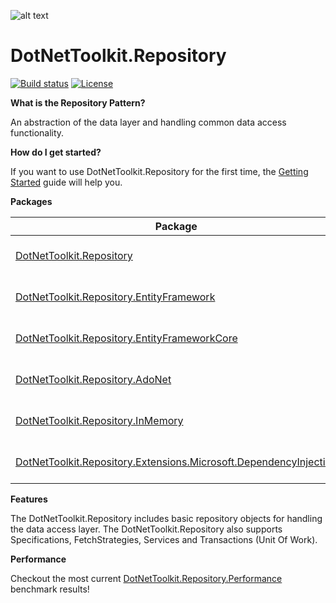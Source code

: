 ![alt text](https://raw.githubusercontent.com/johelvisguzman/DotNetToolkit.Repository/master/Toolkit.png)

# DotNetToolkit.Repository

[![Build status](https://ci.appveyor.com/api/projects/status/v02h9efjwev30sof?svg=true)](https://ci.appveyor.com/project/johelvisguzman/dotnettoolkit-repository)
[![License](https://img.shields.io/badge/license-MIT-blue.svg)](LICENSE)

**What is the Repository Pattern?**

An abstraction of the data layer and handling common data access functionality.

**How do I get started?**

If you want to use DotNetToolkit.Repository for the first time, the [Getting Started](https://github.com/johelvisguzman/DotNetToolkit.Repository/wiki/Getting-Started) guide will help you.

**Packages**

| Package | NuGet Stable  | Downloads | MyGet |
| ------- | ------------- | --------- | ----- |
[DotNetToolkit.Repository](https://www.nuget.org/packages/DotNetToolkit.Repository/) | [![DotNetToolkit.Repository](https://img.shields.io/nuget/v/DotNetToolkit.Repository.svg)](https://www.nuget.org/packages/DotNetToolkit.Repository/) | [![DotNetToolkit.Repository](https://img.shields.io/nuget/dt/DotNetToolkit.Repository.svg)](https://www.nuget.org/packages/DotNetToolkit.Repository/) | [![MyGet (dev)](https://img.shields.io/myget/dotnettoolkitrepositorydev/v/DotNetToolkit.Repository.svg)](https://www.myget.org/feed/dotnettoolkitrepositorydev/package/nuget/DotNetToolkit.Repository) |
[DotNetToolkit.Repository.EntityFramework](https://www.nuget.org/packages/DotNetToolkit.Repository.EntityFramework/) | [![DotNetToolkit.Repository.EntityFramework](https://img.shields.io/nuget/v/DotNetToolkit.Repository.EntityFramework.svg)](https://www.nuget.org/packages/DotNetToolkit.Repository.EntityFramework/) | [![DotNetToolkit.Repository.EntityFramework](https://img.shields.io/nuget/dt/DotNetToolkit.Repository.EntityFramework.svg)](https://www.nuget.org/packages/DotNetToolkit.Repository.EntityFramework/) | [![MyGet (dev)](https://img.shields.io/myget/dotnettoolkitrepositorydev/v/DotNetToolkit.Repository.EntityFramework.svg)](https://www.myget.org/feed/dotnettoolkitrepositorydev/package/nuget/DotNetToolkit.Repository.EntityFramework) |
[DotNetToolkit.Repository.EntityFrameworkCore](https://www.nuget.org/packages/DotNetToolkit.Repository.EntityFrameworkCore/) | [![DotNetToolkit.Repository.EntityFrameworkCore](https://img.shields.io/nuget/v/DotNetToolkit.Repository.EntityFrameworkCore.svg)](https://www.nuget.org/packages/DotNetToolkit.Repository.EntityFrameworkCore/) | [![DotNetToolkit.Repository.EntityFrameworkCore](https://img.shields.io/nuget/dt/DotNetToolkit.Repository.EntityFrameworkCore.svg)](https://www.nuget.org/packages/DotNetToolkit.Repository.EntityFrameworkCore/) | [![MyGet (dev)](https://img.shields.io/myget/dotnettoolkitrepositorydev/v/DotNetToolkit.Repository.EntityFrameworkCore.svg)](https://www.myget.org/feed/dotnettoolkitrepositorydev/package/nuget/DotNetToolkit.Repository.EntityFrameworkCore) |
[DotNetToolkit.Repository.AdoNet](https://www.nuget.org/packages/DotNetToolkit.Repository.AdoNet/) | [![DotNetToolkit.Repository.AdoNet](https://img.shields.io/nuget/v/DotNetToolkit.Repository.AdoNet.svg)](https://www.nuget.org/packages/DotNetToolkit.Repository.AdoNet/) | [![DotNetToolkit.Repository.AdoNet](https://img.shields.io/nuget/dt/DotNetToolkit.Repository.AdoNet.svg)](https://www.nuget.org/packages/DotNetToolkit.Repository.AdoNet/) | [![MyGet (dev)](https://img.shields.io/myget/dotnettoolkitrepositorydev/v/DotNetToolkit.Repository.AdoNet.svg)](https://www.myget.org/feed/dotnettoolkitrepositorydev/package/nuget/DotNetToolkit.Repository.AdoNet) |
[DotNetToolkit.Repository.InMemory](https://www.nuget.org/packages/DotNetToolkit.Repository.InMemory/) | [![DotNetToolkit.Repository.InMemory](https://img.shields.io/nuget/v/DotNetToolkit.Repository.InMemory.svg)](https://www.nuget.org/packages/DotNetToolkit.Repository.InMemory/) | [![DotNetToolkit.Repository.InMemory](https://img.shields.io/nuget/dt/DotNetToolkit.Repository.InMemory.svg)](https://www.nuget.org/packages/DotNetToolkit.Repository.InMemory/) | [![MyGet (dev)](https://img.shields.io/myget/dotnettoolkitrepositorydev/v/DotNetToolkit.Repository.InMemory.svg)](https://www.myget.org/feed/dotnettoolkitrepositorydev/package/nuget/DotNetToolkit.Repository.InMemory) |
[DotNetToolkit.Repository.Extensions.Microsoft.DependencyInjection](https://www.nuget.org/packages/DotNetToolkit.Repository.Extensions.Microsoft.DependencyInjection/) | [![DotNetToolkit.Repository.Extensions.Microsoft.DependencyInjection](https://img.shields.io/nuget/v/DotNetToolkit.Repository.Extensions.Microsoft.DependencyInjection.svg)](https://www.nuget.org/packages/DotNetToolkit.Repository.Extensions.Microsoft.DependencyInjection/) | [![DotNetToolkit.Repository.Extensions.Microsoft.DependencyInjection](https://img.shields.io/nuget/dt/DotNetToolkit.Repository.Extensions.Microsoft.DependencyInjection.svg)](https://www.nuget.org/packages/DotNetToolkit.Repository.Extensions.Microsoft.DependencyInjection/) | [![MyGet (dev)](https://img.shields.io/myget/dotnettoolkitrepositorydev/v/DotNetToolkit.Repository.Extensions.Microsoft.DependencyInjection.svg)](https://www.myget.org/feed/dotnettoolkitrepositorydev/package/nuget/DotNetToolkit.Repository.Extensions.Microsoft.DependencyInjection) |


**Features**

The DotNetToolkit.Repository includes basic repository objects for handling the data access layer.
The DotNetToolkit.Repository also supports Specifications, FetchStrategies, Services and Transactions (Unit Of Work).

**Performance**

Checkout the most current [DotNetToolkit.Repository.Performance](https://github.com/johelvisguzman/DotNetToolkit.Repository/wiki/Performance) benchmark results!
